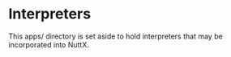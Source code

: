 # Interpreters

This <span class="title-ref">apps/</span> directory is set aside to hold
interpreters that may be incorporated into NuttX.
